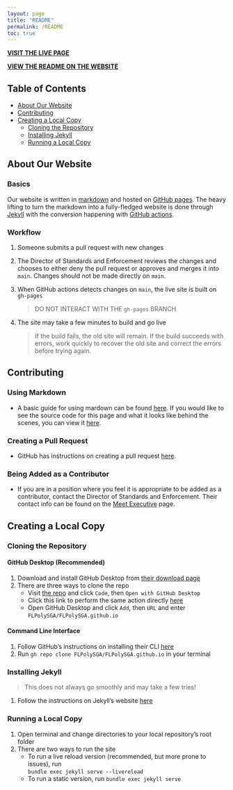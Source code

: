 ```yaml
---
layout: page
title: "README"
permalink: /README
toc: true
---
```


[**VISIT THE LIVE PAGE**](https://flpolysga.github.io)

[**VIEW THE README ON THE WEBSITE**](https://flpolysga.github.io/README)

## Table of Contents

- [About Our Website](#about-our-website)
- [Contributing](#contributing)
- [Creating a Local Copy](#creating-a-local-copy)
  - [Cloning the Repository](#cloning-the-repository)
  - [Installing Jekyll](#installing-jekyll)
  - [Running a Local Copy](#running-a-local-copy)

## About Our Website

### Basics

Our website is written in [markdown](https://www.markdownguide.org/getting-started/) and hosted on [GitHub pages](https://pages.github.com). The heavy lifting to turn the markdown into a fully-fledged website is done through [Jekyll](https://jekyllrb.com) with the conversion happening with [GitHub actions](https://github.com/features/actions).

### Workflow

1. Someone submits a pull request with new changes

2. The Director of Standards and Enforcement reviews the changes and chooses to either deny the pull request or approves and merges it into `main`. Changes should not be made directly on `main`.

3. When GitHub actions detects changes on `main`, the live site is built on `gh-pages`

   > DO NOT INTERACT WITH THE `gh-pages` BRANCH

4. The site may take a few minutes to build and go live

   > If the build fails, the old site will remain. If the build succeeds with errors, work quickly to recover the old site and correct the errors before trying again.

## Contributing

### Using Markdown

- A basic guide for using mardown can be found [here](https://www.markdownguide.org/basic-syntax/). If you would like to see the source code for this page and what it looks like behind the scenes, you can view it [here](https://raw.githubusercontent.com/FLPolySGA/FLPolySGA.github.io/main/README.md).

### Creating a Pull Request

- GitHub has instructions on creating a pull request [here](https://docs.github.com/en/pull-requests/collaborating-with-pull-requests/proposing-changes-to-your-work-with-pull-requests/creating-a-pull-request).

### Being Added as a Contributor

- If you are in a position where you feel it is appropriate to be added as a contributor, contact the Director of Standards and Enforcement. Their contact info can be found on the [Meet Executive](https://flpolysga.github.io/AboutSGA/MeetExecutive/) page.

## Creating a Local Copy

### Cloning the Repository

#### GitHub Desktop (Recommended)

1. Download and install GitHub Desktop from [their download page](https://desktop.github.com)
2. There are three ways to clone the repo
   - Visit [the repo](https://github.com/FLPolySGA/FLPolySGA.github.io) and click `Code`, then `Open with GitHub Desktop`
   - Click this link to perform the same action directly <a href="x-github-client://openRepo/https://github.com/FLPolySGA/FLPolySGA.github.io">here</a>
   - Open GitHub Desktop and click `Add`, then `URL` and enter `FLPolySGA/FLPolySGA.github.io`

#### Command Line Interface

1. Follow GitHub’s instructions on installing their CLI [here](https://cli.github.com)
2. Run `gh repo clone FLPolySGA/FLPolySGA.github.io` in your terminal

### Installing Jekyll

> This does not always go smoothly and may take a few tries!

1. Follow the instructions on Jekyll’s website [here](https://jekyllrb.com/docs/)

### Running a Local Copy

1. Open terminal and change directories to your local repository’s root folder
2. There are two ways to run the site
   - To run a live reload version (recommended, but more prone to issues), run <br>`bundle exec jekyll serve --livereload`
   - To run a static version, run `bundle exec jekyll serve`
